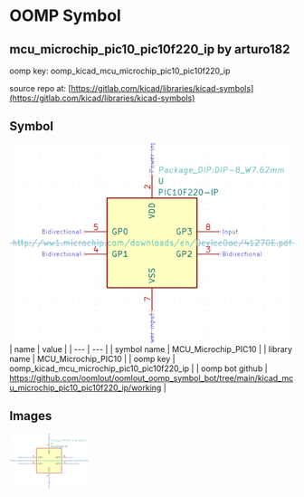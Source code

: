 # OOMP Symbol  
## mcu_microchip_pic10_pic10f220_ip  by arturo182  
  
oomp key: oomp_kicad_mcu_microchip_pic10_pic10f220_ip  
  
source repo at: [https://gitlab.com/kicad/libraries/kicad-symbols](https://gitlab.com/kicad/libraries/kicad-symbols)  
## Symbol  
  
[![working.png](working_600.png)](working.png)  
| name | value | 
| --- | --- | 
| symbol name | MCU_Microchip_PIC10 | 
| library name | MCU_Microchip_PIC10 | 
| oomp key | oomp_kicad_mcu_microchip_pic10_pic10f220_ip | 
| oomp bot github | https://github.com/oomlout/oomlout_oomp_symbol_bot/tree/main/kicad_mcu_microchip_pic10_pic10f220_ip/working | 
## Images  
  
[![working.png](working_140.png)](working.png)  
